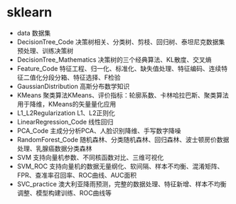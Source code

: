 # sklearn
- data 数据集
- DecisionTree_Code 决策树相关、分类树、剪枝、回归树、泰坦尼克数据集预处理、训练决策树
- DecisionTree_Mathematics 决策树的三个经典算法、KL散度、交叉熵
- Feature_Code 特征工程、归一化、标准化、缺失值处理、特征编码、连续特征二值化分段分箱、特征选择、F检验
- GaussianDistribution 高斯分布数学知识
- KMeans 聚类算法KMeans、评价指标：轮廓系数、卡林哈拉巴斯、聚类算法用于降维，KMeans的矢量量化应用
- L1_L2Regularization L1、L2正则化
- LinearRegression_Code 线性回归
- PCA_Code 主成分分析PCA、人脸识别降维、手写数字降噪
- RandomForest_Code 随机森林、分类随机森林、回归森林、波士顿房价数据处理、乳腺癌数据分类森林
- SVM 支持向量机参数、不同核函数对比、三维可视化
- SVM_ROC 支持向量机的数据无量纲化、软间隔、样本不均衡、混淆矩阵、FPR、查准率召回率、ROC曲线、AUC面积
- SVC_practice 澳大利亚降雨预测，完整的数据处理、特征新增、样本不均衡调整、模型构建训练、ROC曲线等

